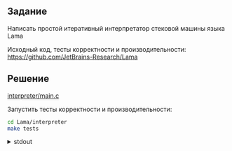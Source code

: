 ## Задание

Написать простой итеративный интерпретатор стековой машины языка Lama

Исходный код, тесты корректности и производительности: https://github.com/JetBrains-Research/Lama

## Решение

[interpreter/main.c](Lama/interpreter/main.c)

Запустить тесты корректности и производительности:

```bash
cd Lama/interpreter
make tests
```

<details>
<summary>stdout</summary>

```
mmvpm@compute-vm-2-4-20-ssd-1730209407248:~/virtual-machines-course/hw02/Lama/interpreter$ make tests
make -C ../src
make[1]: Entering directory '/home/mmvpm/virtual-machines-course/hw02/Lama/src'
dune build ./Driver.exe
<... omitted ...>
make[2]: Leaving directory '/home/mmvpm/virtual-machines-course/hw02/Lama/regression'
python3 test.py
test001 passed
test002 passed
<... omitted ...>
test110 passed
Regression tests passed!
Elapsed time on "Sort.bc": 3.097 seconds
make[1]: Leaving directory '/home/mmvpm/virtual-machines-course/hw02/Lama/interpreter/tests'
```

</details>
